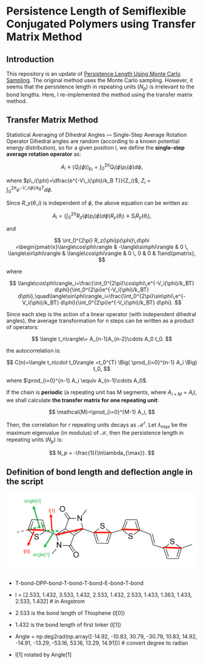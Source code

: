 # Persistence Length of Semiflexible Conjugated Polymers using Transfer Matrix Method

## Introduction

This repository is an update of [Persistence Length Using Monte Carlo Sampling](https://github.com/Swordshinehjy/DFT_persistence_length_Monte_Carlo_sampling). The original method uses the Monte Carlo sampling. However, it seems that the persistence length in repeating units ($N_p$) is irrelevant to the bond lengths. Here, I re-implemented the method using the transfer matrix method.
## Transfer Matrix Method
Statistical Averaging of Dihedral Angles — Single-Step Average Rotation Operator
Dihedral angles are random (according to a known potential energy distribution), so for a given position i, we define the **single-step average rotation operator** as:

$$
A_i \equiv \langle Q_i(\phi)\rangle_{p_i} = \int_0^{2\pi} Q_i(\phi)p_i(\phi)d\phi,
$$

where $p\_i(\phi)=\dfrac{e^{-V\_i(\phi)/k_B T}}{Z_i}$, $Z_i=\int_0^{2\pi}e^{-V\_i(\phi)/k_B T} d\phi$.

Since $R\_y(\theta\_i)$ is independent of $\phi$, the above equation can be written as:

$$
A_i = \bigg(\int_0^{2\pi} R_z(\phi)p_i(\phi)d\phi\bigg)R_y(\theta_i) \equiv S_i R_y(\theta_i),
$$

and

$$
\int_0^{2\pi} R_z(\phi)p(\phi)\,d\phi =\begin{pmatrix}\langle\cos\phi\rangle & -\langle\sin\phi\rangle & 
0 \, \langle\sin\phi\rangle & \langle\cos\phi\rangle & 0 \, 
0 & 0 & 1\end{pmatrix},
$$

where

$$
\langle\cos\phi\rangle_i=\frac{\int_0^{2\pi}\cos\phi\,e^{-V_i(\phi)/k_BT} d\phi}{\int_0^{2\pi}e^{-V_i(\phi)/k_BT} d\phi},\quad\langle\sin\phi\rangle_i=\frac{\int_0^{2\pi}\sin\phi\,e^{-V_i(\phi)/k_BT} d\phi}{\int_0^{2\pi}e^{-V_i(\phi)/k_BT} d\phi}.
$$

Since each step is the action of a linear operator (with independent dihedral angles), the average transformation for n steps can be written as a product of operators:

$$
\langle t_n\rangle\= A_{n-1}A_{n-2}\cdots A_0 t_0.
$$

the autocorrelation is:

$$
C(n)=\langle t_n\cdot t_0\rangle 
=t_0^{T} \Big( \prod_{i=0}^{n-1} A_i \Big) t_0,
$$

where $\prod_{i=0}^{n-1} A_i \equiv A_{n-1}\cdots A_0$.

If the chain is **periodic** (a repeating unit has M segments, where $A_{i+M}=A_i$), we shall calculate **the transfer matrix for one repeating unit**:

$$
\mathcal{M}=\prod_{i=0}^{M-1} A_i,
$$

Then, the correlation for $r$ repeating units decays as $\mathcal{M}^r$. Let $\lambda_{\max}$ be the maximum eigenvalue (in modulus) of $\mathcal{M}$, then the persistence length in repeating units ($N_p$) is:

$$
N_p = -\frac{1}{\ln\lambda_{\max}}.
$$

## Definition of bond length and deflection angle in the script
![definition](definition.png)
*   T-bond-DPP-bond-T-bond-T-bond-E-bond-T-bond
*   l = [2.533, 1.432, 3.533, 1.432, 2.533, 1.432, 2.533, 1.433, 1.363, 1.433, 2.533, 1.432] # in Angstrom
*   2.533 is the bond length of Thiophene (l[0])
*   1.432 is the bond length of first linker (l[1])
*   Angle = np.deg2rad(np.array([-14.92, -10.83, 30.79, -30.79, 10.83, 14.92, -14.91, -13.29, -53.16, 53.16, 13.29, 14.91])) # convert degree to radian

*   l[1] rotated by Angle[1]
